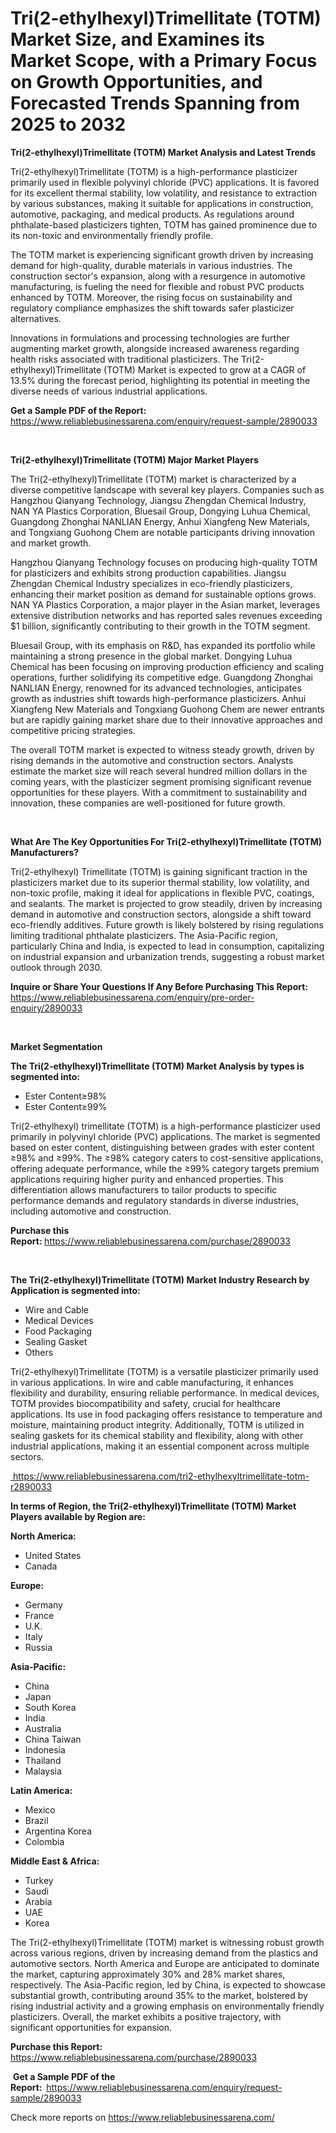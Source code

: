 <p><h1>Tri(2-ethylhexyl)Trimellitate (TOTM) Market Size, and Examines its Market Scope, with a Primary Focus on Growth Opportunities, and Forecasted Trends Spanning from 2025 to 2032</h1></p><p><strong>Tri(2-ethylhexyl)Trimellitate (TOTM) Market Analysis and Latest Trends</strong></p>
<p><p>Tri(2-ethylhexyl)Trimellitate (TOTM) is a high-performance plasticizer primarily used in flexible polyvinyl chloride (PVC) applications. It is favored for its excellent thermal stability, low volatility, and resistance to extraction by various substances, making it suitable for applications in construction, automotive, packaging, and medical products. As regulations around phthalate-based plasticizers tighten, TOTM has gained prominence due to its non-toxic and environmentally friendly profile.</p><p>The TOTM market is experiencing significant growth driven by increasing demand for high-quality, durable materials in various industries. The construction sector's expansion, along with a resurgence in automotive manufacturing, is fueling the need for flexible and robust PVC products enhanced by TOTM. Moreover, the rising focus on sustainability and regulatory compliance emphasizes the shift towards safer plasticizer alternatives.</p><p>Innovations in formulations and processing technologies are further augmenting market growth, alongside increased awareness regarding health risks associated with traditional plasticizers. The Tri(2-ethylhexyl)Trimellitate (TOTM) Market is expected to grow at a CAGR of 13.5% during the forecast period, highlighting its potential in meeting the diverse needs of various industrial applications.</p></p>
<p><strong>Get a Sample PDF of the Report:&nbsp;</strong> <a href="https://www.reliablebusinessarena.com/enquiry/request-sample/2890033?utm_campaign=2177&utm_medium=2&utm_source=Github&utm_content=ia&utm_term=14032025&utm_id=tri2-ethylhexyltrimellitate-totm">https://www.reliablebusinessarena.com/enquiry/request-sample/2890033</a></p>
<p>&nbsp;</p>
<p><strong>Tri(2-ethylhexyl)Trimellitate (TOTM) Major Market Players</strong></p>
<p><p>The Tri(2-ethylhexyl)Trimellitate (TOTM) market is characterized by a diverse competitive landscape with several key players. Companies such as Hangzhou Qianyang Technology, Jiangsu Zhengdan Chemical Industry, NAN YA Plastics Corporation, Bluesail Group, Dongying Luhua Chemical, Guangdong Zhonghai NANLIAN Energy, Anhui Xiangfeng New Materials, and Tongxiang Guohong Chem are notable participants driving innovation and market growth.</p><p>Hangzhou Qianyang Technology focuses on producing high-quality TOTM for plasticizers and exhibits strong production capabilities. Jiangsu Zhengdan Chemical Industry specializes in eco-friendly plasticizers, enhancing their market position as demand for sustainable options grows. NAN YA Plastics Corporation, a major player in the Asian market, leverages extensive distribution networks and has reported sales revenues exceeding $1 billion, significantly contributing to their growth in the TOTM segment.</p><p>Bluesail Group, with its emphasis on R&D, has expanded its portfolio while maintaining a strong presence in the global market. Dongying Luhua Chemical has been focusing on improving production efficiency and scaling operations, further solidifying its competitive edge. Guangdong Zhonghai NANLIAN Energy, renowned for its advanced technologies, anticipates growth as industries shift towards high-performance plasticizers. Anhui Xiangfeng New Materials and Tongxiang Guohong Chem are newer entrants but are rapidly gaining market share due to their innovative approaches and competitive pricing strategies.</p><p>The overall TOTM market is expected to witness steady growth, driven by rising demands in the automotive and construction sectors. Analysts estimate the market size will reach several hundred million dollars in the coming years, with the plasticizer segment promising significant revenue opportunities for these players. With a commitment to sustainability and innovation, these companies are well-positioned for future growth.</p></p>
<p>&nbsp;</p>
<p><strong>What Are The Key Opportunities For Tri(2-ethylhexyl)Trimellitate (TOTM) Manufacturers?</strong></p>
<p><p>Tri(2-ethylhexyl) Trimellitate (TOTM) is gaining significant traction in the plasticizers market due to its superior thermal stability, low volatility, and non-toxic profile, making it ideal for applications in flexible PVC, coatings, and sealants. The market is projected to grow steadily, driven by increasing demand in automotive and construction sectors, alongside a shift toward eco-friendly additives. Future growth is likely bolstered by rising regulations limiting traditional phthalate plasticizers. The Asia-Pacific region, particularly China and India, is expected to lead in consumption, capitalizing on industrial expansion and urbanization trends, suggesting a robust market outlook through 2030.</p></p>
<p><strong>Inquire or Share Your Questions If Any Before Purchasing This Report:</strong> <a href="https://www.reliablebusinessarena.com/enquiry/pre-order-enquiry/2890033?utm_campaign=2177&utm_medium=2&utm_source=Github&utm_content=ia&utm_term=14032025&utm_id=tri2-ethylhexyltrimellitate-totm">https://www.reliablebusinessarena.com/enquiry/pre-order-enquiry/2890033</a></p>
<p>&nbsp;</p>
<p><strong>Market Segmentation</strong></p>
<p><strong>The Tri(2-ethylhexyl)Trimellitate (TOTM) Market Analysis by types is segmented into:</strong></p>
<p><ul><li>Ester Content≥98%</li><li>Ester Content≥99%</li></ul></p>
<p><p>Tri(2-ethylhexyl) trimellitate (TOTM) is a high-performance plasticizer used primarily in polyvinyl chloride (PVC) applications. The market is segmented based on ester content, distinguishing between grades with ester content ≥98% and ≥99%. The ≥98% category caters to cost-sensitive applications, offering adequate performance, while the ≥99% category targets premium applications requiring higher purity and enhanced properties. This differentiation allows manufacturers to tailor products to specific performance demands and regulatory standards in diverse industries, including automotive and construction.</p></p>
<p><strong>Purchase this Report:&nbsp;</strong><a href="https://www.reliablebusinessarena.com/purchase/2890033?utm_campaign=2177&utm_medium=2&utm_source=Github&utm_content=ia&utm_term=14032025&utm_id=tri2-ethylhexyltrimellitate-totm">https://www.reliablebusinessarena.com/purchase/2890033</a></p>
<p>&nbsp;</p>
<p><strong>The Tri(2-ethylhexyl)Trimellitate (TOTM) Market Industry Research by Application is segmented into:</strong></p>
<p><ul><li>Wire and Cable</li><li>Medical Devices</li><li>Food Packaging</li><li>Sealing Gasket</li><li>Others</li></ul></p>
<p><p>Tri(2-ethylhexyl)Trimellitate (TOTM) is a versatile plasticizer primarily used in various applications. In wire and cable manufacturing, it enhances flexibility and durability, ensuring reliable performance. In medical devices, TOTM provides biocompatibility and safety, crucial for healthcare applications. Its use in food packaging offers resistance to temperature and moisture, maintaining product integrity. Additionally, TOTM is utilized in sealing gaskets for its chemical stability and flexibility, along with other industrial applications, making it an essential component across multiple sectors.</p></p>
<p><a href="https://www.reliablebusinessarena.com/tri2-ethylhexyltrimellitate-totm-r2890033?utm_campaign=2177&utm_medium=2&utm_source=Github&utm_content=ia&utm_term=14032025&utm_id=tri2-ethylhexyltrimellitate-totm">&nbsp;https://www.reliablebusinessarena.com/tri2-ethylhexyltrimellitate-totm-r2890033</a></p>
<p><strong>In terms of Region, the Tri(2-ethylhexyl)Trimellitate (TOTM) Market Players available by Region are:</strong></p>
<p>
    <p> <strong> North America: </strong>
        <ul>
            <li>United States</li>
            <li>Canada</li>
        </ul>
        </p> 
    <p> <strong> Europe: </strong>
        <ul>
            <li>Germany</li>
            <li>France</li>
            <li>U.K.</li>
            <li>Italy</li>
            <li>Russia</li>
        </ul>
        </p> 
    <p> <strong> Asia-Pacific: </strong>
        <ul>
            <li>China</li>
            <li>Japan</li>
            <li>South Korea</li>
            <li>India</li>
            <li>Australia</li>
            <li>China Taiwan</li>
            <li>Indonesia</li>
            <li>Thailand</li>
            <li>Malaysia</li>
        </ul>
        </p> 
    <p> <strong> Latin America: </strong>
        <ul>
            <li>Mexico</li>
            <li>Brazil</li>
            <li>Argentina Korea</li>
            <li>Colombia</li>
        </ul>
        </p> 
    <p> <strong> Middle East & Africa: </strong>
        <ul>
            <li>Turkey</li>
            <li>Saudi</li>
            <li>Arabia</li>
            <li>UAE</li>
            <li>Korea</li>
        </ul>
    </p>
    </p>
<p><p>The Tri(2-ethylhexyl)Trimellitate (TOTM) market is witnessing robust growth across various regions, driven by increasing demand from the plastics and automotive sectors. North America and Europe are anticipated to dominate the market, capturing approximately 30% and 28% market shares, respectively. The Asia-Pacific region, led by China, is expected to showcase substantial growth, contributing around 35% to the market, bolstered by rising industrial activity and a growing emphasis on environmentally friendly plasticizers. Overall, the market exhibits a positive trajectory, with significant opportunities for expansion.</p></p>
<p><strong>Purchase this Report: </strong><a href="https://www.reliablebusinessarena.com/purchase/2890033?utm_campaign=2177&utm_medium=2&utm_source=Github&utm_content=ia&utm_term=14032025&utm_id=tri2-ethylhexyltrimellitate-totm">https://www.reliablebusinessarena.com/purchase/2890033</a></p>
<p>&nbsp;<strong>Get a Sample PDF of the Report:&nbsp;&nbsp;</strong><a href="https://www.reliablebusinessarena.com/enquiry/request-sample/2890033?utm_campaign=2177&utm_medium=2&utm_source=Github&utm_content=ia&utm_term=14032025&utm_id=tri2-ethylhexyltrimellitate-totm">https://www.reliablebusinessarena.com/enquiry/request-sample/2890033</a></p>
<p><strong></strong></p>
<p>Check more reports on <a href="https://www.reliablebusinessarena.com/?utm_campaign=2177&utm_medium=2&utm_source=Github&utm_content=ia&utm_term=14032025&utm_id=tri2-ethylhexyltrimellitate-totm">https://www.reliablebusinessarena.com/</a></p>